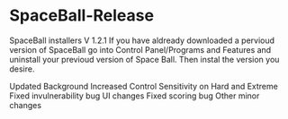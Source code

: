 # SpaceBall-Release
SpaceBall installers
V 1.2.1
If you have aldready downloaded a pervioud version of SpaceBall go into Control Panel/Programs and Features and uninstall your previoud version of Space Ball. Then instal the version you desire.

Updated Background
Increased Control Sensitivity on Hard and Extreme
Fixed invulnerability bug
UI changes
Fixed scoring bug
Other minor changes